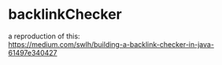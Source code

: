 # backlinkChecker
a reproduction of this:  
https://medium.com/swlh/building-a-backlink-checker-in-java-61497e340427
